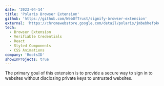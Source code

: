```yaml
---
date: '2023-04-14'
title: 'Polaris Browser Extension'
github: 'https://github.com/WebOfTrust/signify-browser-extension'
external: 'https://chromewebstore.google.com/detail/polaris/jmbebhefpkdgkoecphlpdfgkbgjjhhie'
tech:
  - Browser Extension
  - Verifiable Credentials
  - React
  - Styled Components
  - CSS Animations
company: 'RootsID'
showInProjects: true
---
```


The primary goal of this extension is to provide a secure way to sign in to websites without disclosing private keys to untrusted websites.
